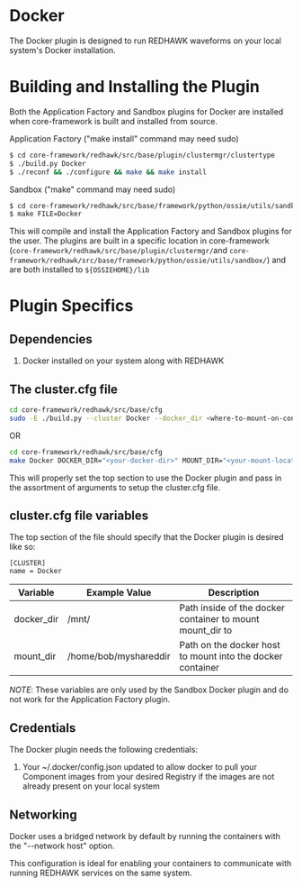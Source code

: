 # Docker
The Docker plugin is designed to run REDHAWK waveforms on your local system's Docker installation.

# Building and Installing the Plugin

Both the Application Factory and Sandbox plugins for Docker are installed when core-framework is built and installed from source.

Application Factory ("make install" command may need sudo)
```bash
$ cd core-framework/redhawk/src/base/plugin/clustermgr/clustertype
$ ./build.py Docker
$ ./reconf && ./configure && make && make install
```
Sandbox ("make" command may need sudo)
```bash
$ cd core-framework/redhawk/src/base/framework/python/ossie/utils/sandbox
$ make FILE=Docker
```

This will compile and install the Application Factory and Sandbox plugins for the user. The plugins are built in a specific location in core-framework (`core-framework/redhawk/src/base/plugin/clustermgr/`and `core-framework/redhawk/src/base/framework/python/ossie/utils/sandbox/`) and are both installed to `${OSSIEHOME}/lib`

# Plugin Specifics
## Dependencies
1. Docker installed on your system along with REDHAWK

## The cluster.cfg file
```bash
cd core-framework/redhawk/src/base/cfg
sudo -E ./build.py --cluster Docker --docker_dir <where-to-mount-on-container> --mount_dir <where-to-mount-from>
```
OR
```bash
cd core-framework/redhawk/src/base/cfg
make Docker DOCKER_DIR="<your-docker-dir>" MOUNT_DIR="<your-mount-location>"
```
This will properly set the top section to use the Docker plugin and pass in the assortment of arguments to setup the cluster.cfg file.

## cluster.cfg file variables
The top section of the file should specify that the Docker plugin is desired like so:
```
[CLUSTER]
name = Docker
```
| Variable   | Example Value         | Description                                                |
|------------|-----------------------|------------------------------------------------------------|
| docker_dir | /mnt/                 | Path inside of the docker container to mount mount_dir to  |
| mount_dir  | /home/bob/myshareddir | Path on the docker host to mount into the docker container |

*NOTE*: These variables are only used by the Sandbox Docker plugin and do not work for the Application Factory plugin.

## Credentials
The Docker plugin needs the following credentials:
1. Your ~/.docker/config.json updated to allow docker to pull your Component images from your desired Registry if the images are not already present on your local system

## Networking
Docker uses a bridged network by default by running the containers with the "--network host" option.

This configuration is ideal for enabling your containers to communicate with running REDHAWK services on the same system.

